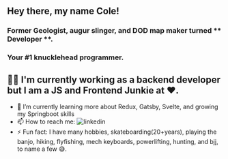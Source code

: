 <!--
**williycole/williycole** is a ✨ _special_ ✨ repository because its `README.md` (this file) appears on your GitHub profile. 
-->
## Hey there, my name Cole!
### Former Geologist, augur slinger, and DOD map maker turned ** Developer **. 
### Your #1 knucklehead programmer.
## 👷🏻 I'm currently working as a backend developer but I am a JS and Frontend Junkie at ❤️. 

- 🌱 I’m currently learning more about Redux, Gatsby, Svelte, and growing my Springboot skills 
- 📫 How to reach me: ![linkedin](https://img.shields.io/badge/linkedin-0A66C2?style=for-the-badge&logo=LinkedIn&logoColor=blue)
- ⚡ Fun fact: I have many hobbies, skateboarding(20+years), playing the banjo, hiking, flyfishing, mech keyboards, powerlifting, hunting, and bjj, to name a few 😅.
